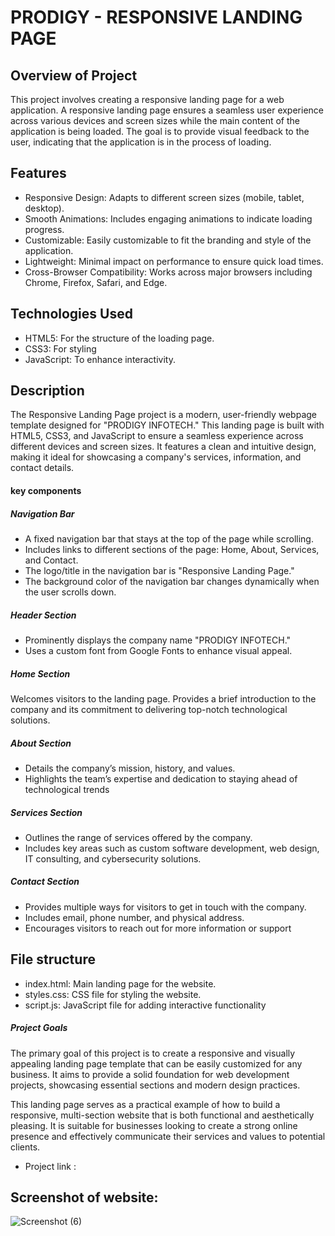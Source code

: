 # PRODIGY - RESPONSIVE LANDING PAGE

## Overview of Project
This project involves creating a responsive landing page for a web application. A responsive landing page ensures a seamless user experience across various devices and screen sizes while the main content of the application is being loaded. The goal is to provide visual feedback to the user, indicating that the application is in the process of loading.

## Features
* Responsive Design: Adapts to different screen sizes (mobile, tablet, desktop).
* Smooth Animations: Includes engaging animations to indicate loading progress.
* Customizable: Easily customizable to fit the branding and style of the application.
* Lightweight: Minimal impact on performance to ensure quick load times.
* Cross-Browser Compatibility: Works across major browsers including Chrome, Firefox, Safari, and Edge.

## Technologies Used
* HTML5: For the structure of the loading page.
* CSS3: For styling
* JavaScript: To enhance interactivity.

## Description 
The Responsive Landing Page project is a modern, user-friendly webpage template designed for "PRODIGY INFOTECH." This landing page is built with HTML5, CSS3, and JavaScript to ensure a seamless experience across different devices and screen sizes. It features a clean and intuitive design, making it ideal for showcasing a company's services, information, and contact details.

#### key components
##### Navigation Bar

* A fixed navigation bar that stays at the top of the page while scrolling.
* Includes links to different sections of the page: Home, About, Services, and Contact.
* The logo/title in the navigation bar is "Responsive Landing Page."
* The background color of the navigation bar changes dynamically when the user scrolls down.
  
##### Header Section

* Prominently displays the company name "PRODIGY INFOTECH."
* Uses a custom font from Google Fonts to enhance visual appeal.

##### Home Section

Welcomes visitors to the landing page.
Provides a brief introduction to the company and its commitment to delivering top-notch technological solutions.

##### About Section

* Details the company’s mission, history, and values.
* Highlights the team’s expertise and dedication to staying ahead of technological trends

##### Services Section

* Outlines the range of services offered by the company.
* Includes key areas such as custom software development, web design, IT consulting, and cybersecurity solutions.

##### Contact Section

* Provides multiple ways for visitors to get in touch with the company.
* Includes email, phone number, and physical address.
* Encourages visitors to reach out for more information or support

## File structure

* index.html: Main landing page for the website.
* styles.css: CSS file for styling the website.
* script.js: JavaScript file for adding interactive functionality

##### Project Goals
The primary goal of this project is to create a responsive and visually appealing landing page template that can be easily customized for any business. It aims to provide a solid foundation for web development projects, showcasing essential sections and modern design practices.

This landing page serves as a practical example of how to build a responsive, multi-section website that is both functional and aesthetically pleasing. It is suitable for businesses looking to create a strong online presence and effectively communicate their services and values to potential clients.

* Project link : 

##  Screenshot of website:

![Screenshot (6)](https://github.com/NagaPravallika3007/PRODIGY_WD_01/assets/171419600/d2a3481e-df42-4fa8-990c-9d4593f1596d)










